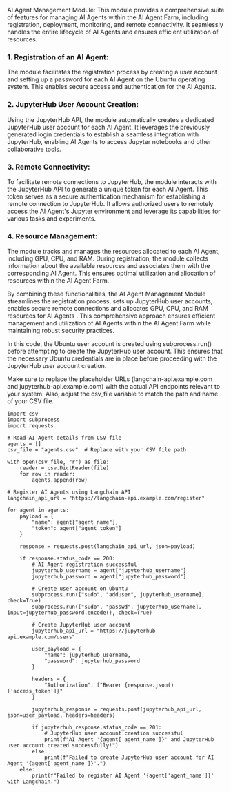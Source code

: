 AI Agent Management Module: This module provides a comprehensive suite of features for managing AI Agents within the AI Agent Farm, including registration, deployment, monitoring, and remote connectivity. It seamlessly handles the entire lifecycle of AI Agents and ensures efficient utilization of resources.

### 1. Registration of an AI Agent:
The module facilitates the registration process by creating a user account and setting up a password for each AI Agent on the Ubuntu operating system. This enables secure access and authentication for the AI Agents.

### 2. JupyterHub User Account Creation:
Using the JupyterHub API, the module automatically creates a dedicated JupyterHub user account for each AI Agent. It leverages the previously generated login credentials to establish a seamless integration with JupyterHub, enabling AI Agents to access Jupyter notebooks and other collaborative tools.

### 3. Remote Connectivity:
To facilitate remote connections to JupyterHub, the module interacts with the JupyterHub API to generate a unique token for each AI Agent. This token serves as a secure authentication mechanism for establishing a remote connection to JupyterHub. It allows authorized users to remotely access the AI Agent's Jupyter environment and leverage its capabilities for various tasks and experiments.

### 4. Resource Management:
The module tracks and manages the resources allocated to each AI Agent, including GPU, CPU, and RAM. During registration, the module collects information about the available resources and associates them with the corresponding AI Agent. This ensures optimal utilization and allocation of resources within the AI Agent Farm.

By combining these functionalities, the AI Agent Management Module streamlines the registration process, sets up JupyterHub user accounts, enables secure remote connections and allocates GPU, CPU, and RAM resources for AI Agents . This comprehensive approach ensures efficient management and utilization of AI Agents within the AI Agent Farm while maintaining robust security practices.


In this  code, the Ubuntu user account is created using subprocess.run() before attempting to create the JupyterHub user account. This ensures that the necessary Ubuntu credentials are in place before proceeding with the JupyterHub user account creation.

Make sure to replace the placeholder URLs (langchain-api.example.com and jupyterhub-api.example.com) with the actual API endpoints relevant to your system. Also, adjust the csv_file variable to match the path and name of your CSV file.

```
import csv
import subprocess
import requests

# Read AI Agent details from CSV file
agents = []
csv_file = "agents.csv"  # Replace with your CSV file path

with open(csv_file, "r") as file:
    reader = csv.DictReader(file)
    for row in reader:
        agents.append(row)

# Register AI Agents using Langchain API
langchain_api_url = "https://langchain-api.example.com/register"

for agent in agents:
    payload = {
        "name": agent["agent_name"],
        "token": agent["agent_token"]
    }

    response = requests.post(langchain_api_url, json=payload)

    if response.status_code == 200:
        # AI Agent registration successful
        jupyterhub_username = agent["jupyterhub_username"]
        jupyterhub_password = agent["jupyterhub_password"]

        # Create user account on Ubuntu
        subprocess.run(["sudo", "adduser", jupyterhub_username], check=True)
        subprocess.run(["sudo", "passwd", jupyterhub_username], input=jupyterhub_password.encode(), check=True)

        # Create JupyterHub user account
        jupyterhub_api_url = "https://jupyterhub-api.example.com/users"

        user_payload = {
            "name": jupyterhub_username,
            "password": jupyterhub_password
        }

        headers = {
            "Authorization": f"Bearer {response.json()['access_token']}"
        }

        jupyterhub_response = requests.post(jupyterhub_api_url, json=user_payload, headers=headers)

        if jupyterhub_response.status_code == 201:
            # JupyterHub user account creation successful
            print(f"AI Agent '{agent['agent_name']}' and JupyterHub user account created successfully!")
        else:
            print(f"Failed to create JupyterHub user account for AI Agent '{agent['agent_name']}'.")
    else:
        print(f"Failed to register AI Agent '{agent['agent_name']}' with Langchain.")



```